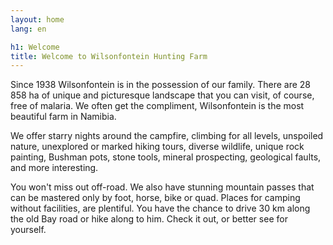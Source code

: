 ```yaml
---
layout: home
lang: en

h1: Welcome
title: Welcome to Wilsonfontein Hunting Farm
---
```


<!-- P[198] -->

Since 1938 Wilsonfontein is in the possession of our family. There are 28 858 ha of unique and picturesque landscape that you can visit, of course, free of malaria. We often get the compliment, Wilsonfontein is the most beautiful farm in Namibia.

We offer starry nights around the campfire, climbing for all levels, unspoiled nature, unexplored or marked hiking tours, diverse wildlife, unique rock painting, Bushman pots, stone tools, mineral prospecting, geological faults, and more interesting. 

You won't miss out off-road. We also have stunning mountain passes that can be mastered only by foot, horse, bike or quad. Places for camping without facilities, are plentiful. You have the chance to drive 30 km along the old Bay road or hike along to him. Check it out, or better see for yourself.
